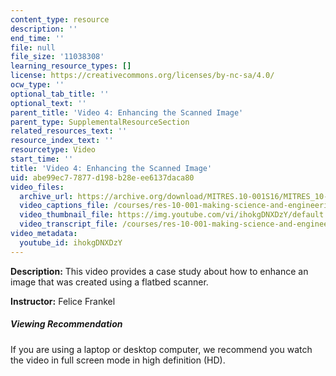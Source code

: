 ```yaml
---
content_type: resource
description: ''
end_time: ''
file: null
file_size: '11038308'
learning_resource_types: []
license: https://creativecommons.org/licenses/by-nc-sa/4.0/
ocw_type: ''
optional_tab_title: ''
optional_text: ''
parent_title: 'Video 4: Enhancing the Scanned Image'
parent_type: SupplementalResourceSection
related_resources_text: ''
resource_index_text: ''
resourcetype: Video
start_time: ''
title: 'Video 4: Enhancing the Scanned Image'
uid: abe99ec7-7877-d198-b28e-ee6137daca80
video_files:
  archive_url: https://archive.org/download/MITRES.10-001S16/MITRES_10-001S16_Track05_300k.mp4
  video_captions_file: /courses/res-10-001-making-science-and-engineering-pictures-a-practical-guide-to-presenting-your-work-spring-2016/1b4b5cdace0f57b2a2b0cf15a2fb8982_ihokgDNXDzY.vtt
  video_thumbnail_file: https://img.youtube.com/vi/ihokgDNXDzY/default.jpg
  video_transcript_file: /courses/res-10-001-making-science-and-engineering-pictures-a-practical-guide-to-presenting-your-work-spring-2016/cc70097e00e8121bfa8d1756818f3290_ihokgDNXDzY.pdf
video_metadata:
  youtube_id: ihokgDNXDzY
---
```


**Description:** This video provides a case study about how to enhance an image that was created using a flatbed scanner.

**Instructor:** Felice Frankel

##### Viewing Recommendation

If you are using a laptop or desktop computer, we recommend you watch the video in full screen mode in high definition (HD).

